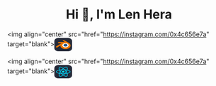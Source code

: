 <h1 align="center">Hi 👋, I'm Len Hera</h1>

<a><img align="center" src="href="https://instagram.com/0x4c656e7a" target="blank"><img align="center" src="https://raw.githubusercontent.com/tandpfun/skill-icons/d1c752b99bb25a0e5aa363bae1db2809173ee966/icons/Blender-Dark.svg" alt="Blender" height="30" width="40" /></a>
  
  <a><img align="center" src="href="https://instagram.com/0x4c656e7a" target="blank"><img align="center" src="https://raw.githubusercontent.com/tandpfun/skill-icons/d1c752b99bb25a0e5aa363bae1db2809173ee966/icons/React-Dark.svg" alt="Blender" height="30" width="40" /></a>
